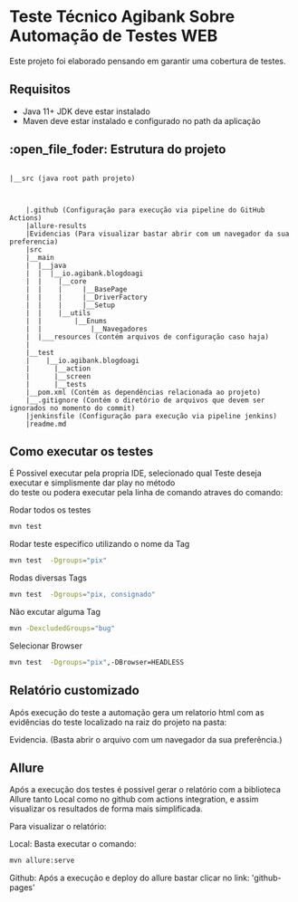 # Teste Técnico Agibank Sobre Automação de Testes WEB

Este projeto foi elaborado pensando em garantir uma cobertura de testes.

##  Requisitos
* Java 11+ JDK deve estar instalado
* Maven deve estar instalado e configurado no path da aplicação


## :open_file_foder: Estrutura do projeto

````text

|__src (java root path projeto)



    |.github (Configuração para execução via pipeline do GitHub Actions)
    |allure-results
    |Evidencias (Para visualizar bastar abrir com um navegador da sua preferencia)
    |src
    |__main
    |  |__java
    |  |  |__io.agibank.blogdoagi
    |  |    |__core
    |  |    |     |__BasePage
    |  |    |     |__DriverFactory
    |  |    |     |__Setup
    |  |    |__utils
    |  |        |__Enums
    |  |            |__Navegadores
    |  |___resources (contém arquivos de configuração caso haja)
    | 
    |__test
    |    |__io.agibank.blogdoagi
    |      |__action
    |      |__screen
    |      |__tests
    |__pom.xml (Contém as dependências relacionada ao projeto)
    |__.gitignore (Contém o diretório de arquivos que devem ser ignorados no momento do commit)   
    |jenkinsfile (Configuração para execução via pipeline jenkins)
    |readme.md
````

## Como executar os testes
É Possivel executar pela propria IDE, selecionado qual Teste deseja executar e simplismente dar play no método <br>
do teste ou podera executar pela linha de comando atraves do comando:<br>

Rodar todos os testes<br>
```bash
mvn test  
```
Rodar teste especifico utilizando o nome da Tag<br>
```bash
mvn test  -Dgroups="pix"
```
Rodas diversas Tags
```bash
mvn test  -Dgroups="pix, consignado"
```
Não excutar alguma Tag
```bash
mvn -DexcludedGroups="bug"
```
Selecionar Browser 
```bash
mvn test  -Dgroups="pix",-DBrowser=HEADLESS
```
## Relatório customizado
Após execução do teste a automação gera um relatorio html com as evidências do teste localizado na raiz do projeto na pasta:<br>

Evidencia.
(Basta abrir o arquivo com um navegador da sua preferência.)

## Allure 
Após a execução dos testes é possivel gerar o relatório com a biblioteca Allure tanto Local como no github com actions integration, e assim visualizar os resultados de forma mais simplificada.<br> 

Para visualizar o relatório:<br>

Local: Basta executar o comando:
```bash
mvn allure:serve
```
Github: Após a execução e deploy do allure bastar clicar no link:
'github-pages'